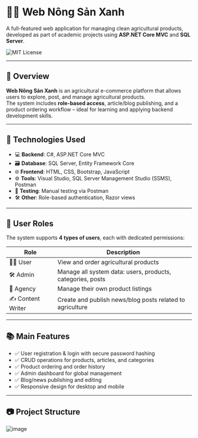 # 🧑‍🌾 Web Nông Sản Xanh

A full-featured web application for managing clean agricultural products, developed as part of academic projects using **ASP.NET Core MVC** and **SQL Server**.

![MIT License](https://img.shields.io/badge/License-MIT-green.svg)

---

## 📌 Overview

**Web Nông Sản Xanh** is an agricultural e-commerce platform that allows users to explore, post, and manage agricultural products.  
The system includes **role-based access**, article/blog publishing, and a product ordering workflow – ideal for learning and applying backend development skills.

---

## 🚀 Technologies Used

- 💻 **Backend**: C#, ASP.NET Core MVC
- 🗃️ **Database**: SQL Server, Entity Framework Core
- 🌐 **Frontend**: HTML, CSS, Bootstrap, JavaScript
- ⚙️ **Tools**: Visual Studio, SQL Server Management Studio (SSMS), Postman
- 🧪 **Testing**: Manual testing via Postman
- 🛠️ **Other**: Role-based authentication, Razor views

---

## 👥 User Roles

The system supports **4 types of users**, each with dedicated permissions:

| Role           | Description                                                                 |
|----------------|-----------------------------------------------------------------------------|
| 🧑‍🌾 User         | View and order agricultural products                                        |
| 🛠️ Admin         | Manage all system data: users, products, categories, posts                 |
| 🏪 Agency        | Manage their own product listings                                           |
| ✍️ Content Writer | Create and publish news/blog posts related to agriculture                  |

---

## 📚 Main Features

- ✅ User registration & login with secure password hashing
- ✅ CRUD operations for products, articles, and categories
- ✅ Product ordering and order history
- ✅ Admin dashboard for global management
- ✅ Blog/news publishing and editing
- ✅ Responsive design for desktop and mobile

---

## 📷 Project Structure

![image](https://github.com/user-attachments/assets/4b510302-6d91-4a1a-9f1e-b7dda3ba1102)


